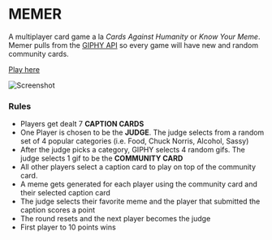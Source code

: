 # MEMER 

A multiplayer card game a la _Cards Against Humanity_ or _Know Your Meme_. Memer pulls from the [GIPHY API](https://developers.giphy.com/) so every game will have new and random community cards.

[Play here](https://i-memer.firebaseapp.com)

![Screenshot][screencast]

[screencast]: https://dr5mo5s7lqrtc.cloudfront.net/items/2n2K3C402i3h250J3I14/Screen%20Recording%202018-02-04%20at%2012.13%20PM.gif "MEMER screenshot"

### Rules

* Players get dealt 7 **CAPTION CARDS**
* One Player is chosen to be the **JUDGE**. The judge selects from a random set of 4 popular categories (i.e. Food, Chuck Norris, Alcohol, Sassy)
* After the judge picks a category, GIPHY selects 4 random gifs. The judge selects 1 gif to be the **COMMUNITY CARD**
* All other players select a caption card to play on top of the community card.
* A meme gets generated for each player using the community card and their selected caption card
* The judge selects their favorite meme and the player that submitted the caption scores a point
* The round resets and the next player becomes the judge
* First player to 10 points wins